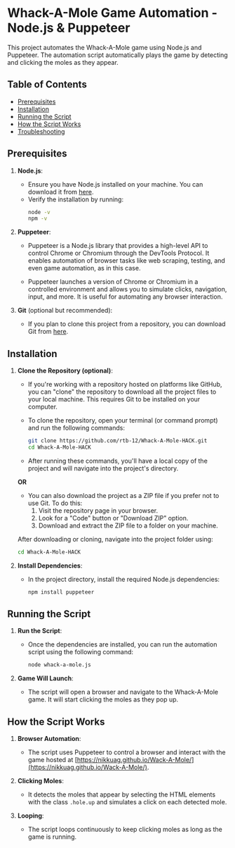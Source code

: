 # Whack-A-Mole Game Automation - Node.js & Puppeteer

This project automates the Whack-A-Mole game using Node.js and Puppeteer. The automation script automatically plays the game by detecting and clicking the moles as they appear.

## Table of Contents
- [Prerequisites](#prerequisites)
- [Installation](#installation)
- [Running the Script](#running-the-script)
- [How the Script Works](#how-the-script-works)
- [Troubleshooting](#troubleshooting)

## Prerequisites

1. **Node.js**:
   - Ensure you have Node.js installed on your machine. You can download it from [here](https://nodejs.org/).
   - Verify the installation by running:
     ```bash
     node -v
     npm -v
     ```

2. **Puppeteer**:
   - Puppeteer is a Node.js library that provides a high-level API to control Chrome or Chromium through the DevTools Protocol. It enables automation of browser tasks like web scraping, testing, and even game automation, as in this case.
   
   - Puppeteer launches a version of Chrome or Chromium in a controlled environment and allows you to simulate clicks, navigation, input, and more. It is useful for automating any browser interaction.


3. **Git** (optional but recommended):
   - If you plan to clone this project from a repository, you can download Git from [here](https://git-scm.com/).

## Installation

1. **Clone the Repository (optional)**:
   - If you're working with a repository hosted on platforms like GitHub, you can "clone" the repository to download all the project files to your local machine. This requires Git to be installed on your computer.
   
   - To clone the repository, open your terminal (or command prompt) and run the following commands:
     ```bash
     git clone https://github.com/rtb-12/Whack-A-Mole-HACK.git
     cd Whack-A-Mole-HACK
     ```
   - After running these commands, you'll have a local copy of the project and will navigate into the project's directory.

   **OR**

   - You can also download the project as a ZIP file if you prefer not to use Git. To do this:
     1. Visit the repository page in your browser.
     2. Look for a "Code" button or "Download ZIP" option.
     3. Download and extract the ZIP file to a folder on your machine.
   
   After downloading or cloning, navigate into the project folder using:
   ```bash
   cd Whack-A-Mole-HACK


2. **Install Dependencies**:
   - In the project directory, install the required Node.js dependencies:
     ```bash
     npm install puppeteer
     ```

## Running the Script

1. **Run the Script**:
   - Once the dependencies are installed, you can run the automation script using the following command:
     ```bash
     node whack-a-mole.js
     ```

2. **Game Will Launch**:
   - The script will open a browser and navigate to the Whack-A-Mole game. It will start clicking the moles as they pop up.

## How the Script Works

1. **Browser Automation**:
   - The script uses Puppeteer to control a browser and interact with the game hosted at [https://nikkuag.github.io/Wack-A-Mole/](https://nikkuag.github.io/Wack-A-Mole/).

2. **Clicking Moles**:
   - It detects the moles that appear by selecting the HTML elements with the class `.hole.up` and simulates a click on each detected mole.

3. **Looping**:
   - The script loops continuously to keep clicking moles as long as the game is running.

